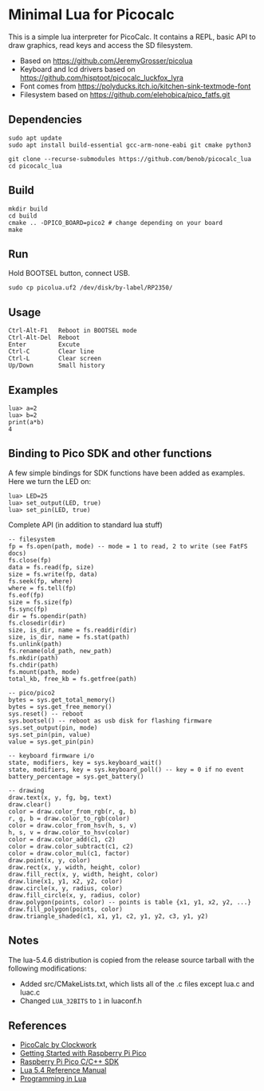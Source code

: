 # Minimal Lua for Picocalc

This is a simple lua interpreter for PicoCalc. It contains a REPL, basic API to draw graphics, read keys and access the SD filesystem.

* Based on https://github.com/JeremyGrosser/picolua
* Keyboard and lcd drivers based on https://github.com/hisptoot/picocalc_luckfox_lyra
* Font comes from https://polyducks.itch.io/kitchen-sink-textmode-font
* Filesystem based on https://github.com/elehobica/pico_fatfs.git

## Dependencies

    sudo apt update
    sudo apt install build-essential gcc-arm-none-eabi git cmake python3

    git clone --recurse-submodules https://github.com/benob/picocalc_lua
    cd picocalc_lua

## Build

    mkdir build
    cd build
    cmake .. -DPICO_BOARD=pico2 # change depending on your board
    make

## Run

Hold BOOTSEL button, connect USB.

    sudo cp picolua.uf2 /dev/disk/by-label/RP2350/

## Usage

    Ctrl-Alt-F1   Reboot in BOOTSEL mode
    Ctrl-Alt-Del  Reboot 
    Enter         Excute
    Ctrl-C        Clear line
    Ctrl-L        Clear screen
    Up/Down       Small history

## Examples

    lua> a=2
    lua> b=2
    print(a*b)
    4

## Binding to Pico SDK and other functions

A few simple bindings for SDK functions have been added as examples. Here we turn the LED on:

    lua> LED=25
    lua> set_output(LED, true)
    lua> set_pin(LED, true)

Complete API (in addition to standard lua stuff)

    -- filesystem
    fp = fs.open(path, mode) -- mode = 1 to read, 2 to write (see FatFS docs)
    fs.close(fp)
    data = fs.read(fp, size)
    size = fs.write(fp, data)
    fs.seek(fp, where)
    where = fs.tell(fp)
    fs.eof(fp)
    size = fs.size(fp)
    fs.sync(fp)
    dir = fs.opendir(path)
    fs.closedir(dir)
    size, is_dir, name = fs.readdir(dir)
    size, is_dir, name = fs.stat(path)
    fs.unlink(path)
    fs.rename(old_path, new_path)
    fs.mkdir(path)
    fs.chdir(path)
    fs.mount(path, mode)
    total_kb, free_kb = fs.getfree(path)

    -- pico/pico2
    bytes = sys.get_total_memory()
    bytes = sys.get_free_memory()
    sys.reset() -- reboot
    sys.bootsel() -- reboot as usb disk for flashing firmware
    sys.set_output(pin, mode)
    sys.set_pin(pin, value)
    value = sys.get_pin(pin)

    -- keyboard firmware i/o
    state, modifiers, key = sys.keyboard_wait()
    state, modifiers, key = sys.keyboard_poll() -- key = 0 if no event
    battery_percentage = sys.get_battery()

    -- drawing
    draw.text(x, y, fg, bg, text)
    draw.clear()
    color = draw.color_from_rgb(r, g, b)
    r, g, b = draw.color_to_rgb(color)
    color = draw.color_from_hsv(h, s, v)
    h, s, v = draw.color_to_hsv(color)
    color = draw.color_add(c1, c2)
    color = draw.color_subtract(c1, c2)
    color = draw.color_mul(c1, factor)
    draw.point(x, y, color)
    draw.rect(x, y, width, height, color)
    draw.fill_rect(x, y, width, height, color)
    draw.line(x1, y1, x2, y2, color)
    draw.circle(x, y, radius, color)
    draw.fill_circle(x, y, radius, color)
    draw.polygon(points, color) -- points is table {x1, y1, x2, y2, ...}
    draw.fill_polygon(points, color)
    draw.triangle_shaded(c1, x1, y1, c2, y1, y2, c3, y1, y2)

## Notes

The lua-5.4.6 distribution is copied from the release source tarball with the following modifications:
- Added src/CMakeLists.txt, which lists all of the .c files except lua.c and luac.c
- Changed `LUA_32BITS` to `1` in luaconf.h

## References

- [PicoCalc by Clockwork](https://www.clockworkpi.com/picocalc)
- [Getting Started with Raspberry Pi Pico](https://datasheets.raspberrypi.com/pico/getting-started-with-pico.pdf)
- [Raspberry Pi Pico C/C++ SDK](https://datasheets.raspberrypi.com/pico/raspberry-pi-pico-c-sdk.pdf)
- [Lua 5.4 Reference Manual](https://www.lua.org/manual/5.4/manual.html)
- [Programming in Lua](https://www.lua.org/pil/)
